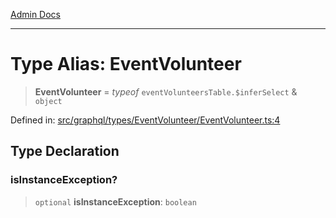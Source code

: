 [Admin Docs](/)

***

# Type Alias: EventVolunteer

> **EventVolunteer** = *typeof* `eventVolunteersTable.$inferSelect` & `object`

Defined in: [src/graphql/types/EventVolunteer/EventVolunteer.ts:4](https://github.com/Sourya07/talawa-api/blob/3df16fa5fb47e8947dc575f048aef648ae9ebcf8/src/graphql/types/EventVolunteer/EventVolunteer.ts#L4)

## Type Declaration

### isInstanceException?

> `optional` **isInstanceException**: `boolean`
